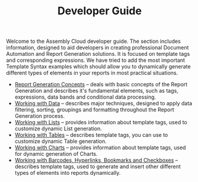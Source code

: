 ﻿---
id: "developer-guide"
url: "assembly/developer-guide"
title: "Developer Guide"
weight: 2
productName: "GroupDocs.Assembly Cloud"
description: "Developer Guide"
keywords: ""
hideChildren: true
---

Welcome to the Assembly Cloud developer guide. The section includes information, designed to aid developers in creating professional Document Automation and Report Generation solutions. It is focused on template tags and corresponding expressions. We have tried to add the most important Template Syntax examples which should allow you to dynamically generate different types of elements in your reports in most practical situations.

*   [Report Generation Concepts](/groupdocs-assembly-cloud-product-family/developer-guide/concepts/) – deals with basic concepts of the Report Generation and describes it's fundamental elements, such as tags, expressions, data bands and conditional data processing.
*   [Working with Data](/groupdocs-assembly-cloud-product-family/developer-guide/template-syntax/) – describes major techniques, designed to apply data filtering, sorting, groupings and formatting throughout the Report Generation process.
*   [Working with Lists](/groupdocs-assembly-cloud-product-family/developer-guide/working-with-lists/) – provides information about template tags, used to customize dynamic List generation.
*   [Working with Tables](/groupdocs-assembly-cloud-product-family/developer-guide/working-with-tables/) – describes template tags, you can use to customize dynamic Table generation.
*   [Working with Charts](/groupdocs-assembly-cloud-product-family/developer-guide/working-with-charts/) – provides information about template tags, used for dynamic generation of Charts.
*   [Working with Barcodes, Hyperlinks, Bookmarks and Checkboxes](/groupdocs-assembly-cloud-product-family/developer-guide/working-with-html/) – describes template tags, used to generate and insert other different types of elements into reports dynamically.
